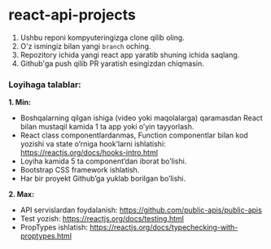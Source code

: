 # react-api-projects

1. Ushbu reponi kompyuteringizga clone qilib oling.
2. O'z ismingiz bilan yangi `branch` oching.
3. Repozitory ichida yangi react app yaratib shuning ichida saqlang.
4. Github'ga push qilib PR yaratish esingizdan chiqmasin.

### Loyihaga talablar:

**1. Min:**

- Boshqalarning qilgan ishiga (video yoki maqolalarga) qaramasdan React bilan mustaqil kamida 1 ta app yoki o’yin tayyorlash.
- React class componentlardanmas, Function componentlar bilan kod yozishi va state o’rniga hook’larni ishlatishi: https://reactjs.org/docs/hooks-intro.html
- Loyiha kamida 5 ta component’dan iborat bo’lishi.
- Bootstrap CSS framework ishlatish.
- Har bir proyekt Github’ga yuklab borilgan bo’lishi.

**2. Max:**

- API servislardan foydalanish: https://github.com/public-apis/public-apis
- Test yozish: https://reactjs.org/docs/testing.html
- PropTypes ishlatish: https://reactjs.org/docs/typechecking-with-proptypes.html
